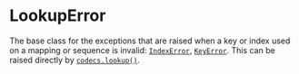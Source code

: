 # LookupError

The base class for the exceptions that are raised when a key or index used on a mapping or sequence is invalid: [`IndexError`](/exceptions/IndexError.md), [`KeyError`](/exceptions/KeyError.md). This can be raised directly by [`codecs.lookup()`](/modules/codecs/lookup.md).
